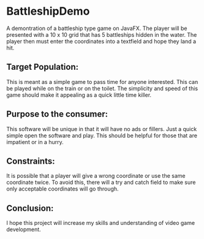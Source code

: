 # BattleshipDemo
A demontration of a battleship type game on JavaFX. The player will be presented with a 10 x 10 grid that has 5 battleships hidden in the water. The player then must enter the coordinates into a textfield and hope they land a hit.
## Target Population:
This is meant as a simple game to pass time for anyone interested. This can be played while on the train or on the toilet. The simplicity and speed of this game should make it appealing as a quick little time killer.
## Purpose to the consumer:
This software will be unique in that it will have no ads or fillers. Just a quick simple open the software and play. This should be helpful for those that are impatient or in a hurry.
## Constraints:
It is possible that a player will give a wrong coordinate or use the same coordinate twice. To avoid this, there will a try and catch field to make sure only acceptable coordinates will go through.
## Conclusion:
I hope this project will increase my skills and understanding of video game development.
